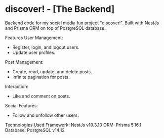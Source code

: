 <h1>discover! - [The Backend]</h1>
Backend code for my social media fun project "discover!". Built with NestJs and Prisma ORM on top of PostgreSQL database.

Features
User Management:
 - Register, login, and logout users.
 - Update user profiles.

Post Management:
 - Create, read, update, and delete posts.
 - Infinite pagination for posts.
   
Interaction:
 - Like and comment on posts.

Social Features:
 - Follow and unfollow other users.


Technologies Used
Framework: NestJs v10.3.10
ORM: Prisma 5.16.1
Database: PostgreSQL v14.12
